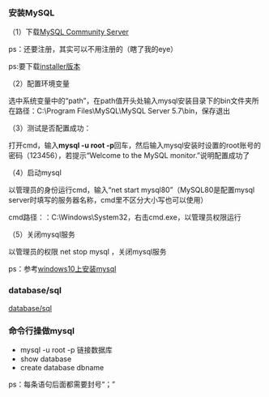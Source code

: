### 安装MySQL
（1）下载[MySQL Community Server](http://dev.mysql.com/downloads/)

ps：还要注册，其实可以不用注册的（瞎了我的eye）

ps:要下载[installer版本](https://dev.mysql.com/downloads/windows/installer/8.0.html)

（2）配置环境变量

选中系统变量中的“path”，在path值开头处输入mysql安装目录下的bin文件夹所在路径：C:\Program Files\MySQL\MySQL Server 5.7\bin，保存退出

（3）测试是否配置成功：

打开cmd，输入**mysql -u root -p**回车，然后输入mysql安装时设置的root账号的密码（123456），若提示“Welcome to the MySQL monitor.”说明配置成功了

（4）启动mysql

 以管理员的身份运行cmd，输入“net start mysql80”（MySQL80是配置mysql server时填写的服务器名称，cmd里不区分大小写也可以使用）

cmd路径：：C:\Windows\System32，右击cmd.exe，以管理员权限运行

（5）关闭mysql服务

以管理员的权限 net stop mysql ，关闭mysql服务

 ps：参考[windows10上安装mysql](https://blog.csdn.net/zhouzezhou/article/details/52446608) 

 ### database/sql
 [database/sql](https://golang.org/pkg/database/sql/)

 ### 命令行操做mysql
 - mysql -u root -p 链接数据库
 - show database
 - create database dbname

 ps：每条语句后面都需要封号“；”

